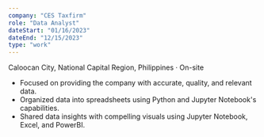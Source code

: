 ```yaml
---
company: "CES Taxfirm"
role: "Data Analyst"
dateStart: "01/16/2023"
dateEnd: "12/15/2023"
type: "work"
---
```


Caloocan City, National Capital Region, Philippines · On-site

- Focused on providing the company with accurate, quality, and relevant data.
- Organized data into spreadsheets using Python and Jupyter Notebook's capabilities.
- Shared data insights with compelling visuals using Jupyter Notebook, Excel, and PowerBI.
